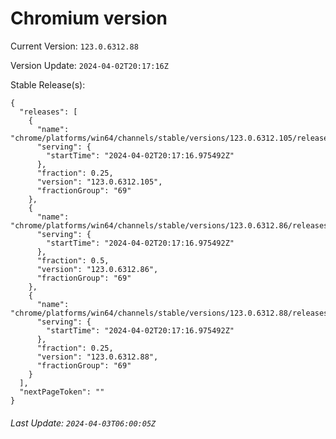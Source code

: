 # Chromium version

Current Version: `123.0.6312.88`

Version Update: `2024-04-02T20:17:16Z`

Stable Release(s):
```
{
  "releases": [
    {
      "name": "chrome/platforms/win64/channels/stable/versions/123.0.6312.105/releases/1712089036",
      "serving": {
        "startTime": "2024-04-02T20:17:16.975492Z"
      },
      "fraction": 0.25,
      "version": "123.0.6312.105",
      "fractionGroup": "69"
    },
    {
      "name": "chrome/platforms/win64/channels/stable/versions/123.0.6312.86/releases/1712089036",
      "serving": {
        "startTime": "2024-04-02T20:17:16.975492Z"
      },
      "fraction": 0.5,
      "version": "123.0.6312.86",
      "fractionGroup": "69"
    },
    {
      "name": "chrome/platforms/win64/channels/stable/versions/123.0.6312.88/releases/1712089036",
      "serving": {
        "startTime": "2024-04-02T20:17:16.975492Z"
      },
      "fraction": 0.25,
      "version": "123.0.6312.88",
      "fractionGroup": "69"
    }
  ],
  "nextPageToken": ""
}
```

###### Last Update: `2024-04-03T06:00:05Z`
        